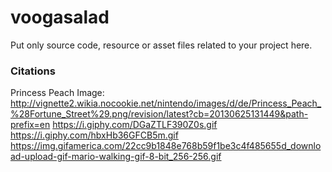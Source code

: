# voogasalad

Put only source code, resource or asset files related to your project here.


### Citations
Princess Peach Image: http://vignette2.wikia.nocookie.net/nintendo/images/d/de/Princess_Peach_%28Fortune_Street%29.png/revision/latest?cb=20130625131449&path-prefix=en
https://i.giphy.com/DGaZTLF390Z0s.gif
https://i.giphy.com/hbxHb36GFCB5m.gif
https://img.gifamerica.com/22cc9b1848e768b59f1be3c4f485655d_download-upload-gif-mario-walking-gif-8-bit_256-256.gif